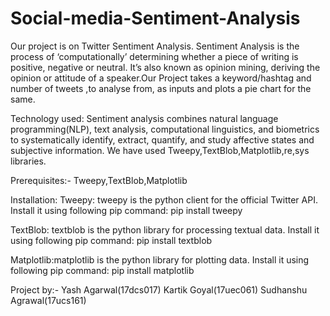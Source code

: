 # Social-media-Sentiment-Analysis

Our project is on Twitter Sentiment Analysis. Sentiment Analysis is the process of ‘computationally’ determining whether a piece of writing is positive, negative or neutral. It’s also known as opinion mining, deriving the opinion or attitude of a speaker.Our Project takes a keyword/hashtag and number of tweets ,to analyse from, as inputs and plots a pie chart for the same.

Technology used:
Sentiment analysis combines natural language programming(NLP), text analysis, computational linguistics, and biometrics to systematically identify, extract, quantify, and study affective states and subjective information.
We have used Tweepy,TextBlob,Matplotlib,re,sys libraries.


Prerequisites:- Tweepy,TextBlob,Matplotlib


Installation:
Tweepy: tweepy is the python client for the official Twitter API.
Install it using following pip command:
	pip install tweepy

TextBlob: textblob is the python library for processing textual data.
Install it using following pip command:
	pip install textblob

Matplotlib:matplotlib is the python library for plotting data.
Install it using following pip command:
	pip install matplotlib
	
Project by:-
Yash Agarwal(17dcs017)
Kartik Goyal(17uec061)
Sudhanshu Agrawal(17ucs161)

